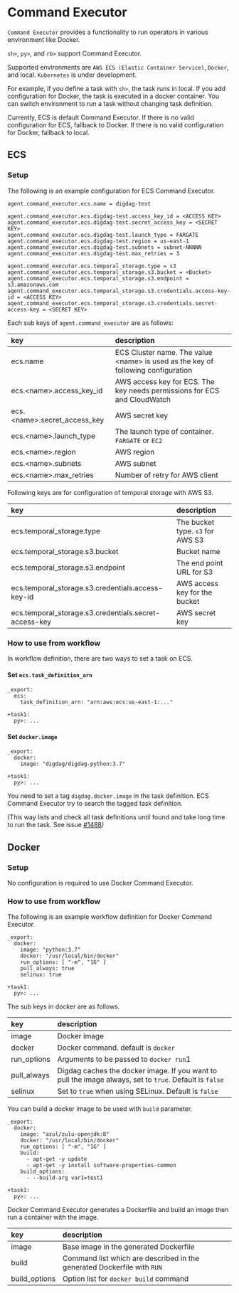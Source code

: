 # Command Executor
`Command Executor` provides a functionality to run operators in various environment like Docker.

`sh>`, `py>`, and `rb>` support Command Executor.

Supported environments are `AWS ECS (Elastic Container Service)`, `Docker`, and local.
`Kubernetes` is under development.

For example, if you define a task with `sh>`, the task runs in local. If you add configuration for Docker, the task is executed in a docker container.
You can switch environment to run a task without changing task definition.

Currently, ECS is default Command Executor.
If there is no valid configuration for ECS, fallback to Docker. 
If there is no valid configuration for Docker, fallback to local.

## ECS
### Setup
The following is an example configuration for ECS Command Executor.

```
agent.command_executor.ecs.name = digdag-test

agent.command_executor.ecs.digdag-test.access_key_id = <ACCESS KEY>
agent.command_executor.ecs.digdag-test.secret_access_key = <SECRET KEY>
agent.command_executor.ecs.digdag-test.launch_type = FARGATE
agent.command_executor.ecs.digdag-test.region = us-east-1
agent.command_executor.ecs.digdag-test.subnets = subnet-NNNNN
agent.command_executor.ecs.digdag-test.max_retries = 3

agent.command_executor.ecs.temporal_storage.type = s3
agent.command_executor.ecs.temporal_storage.s3.bucket = <Bucket>
agent.command_executor.ecs.temporal_storage.s3.endpoint = s3.amazonaws.com
agent.command_executor.ecs.temporal_storage.s3.credentials.access-key-id = <ACCESS KEY>
agent.command_executor.ecs.temporal_storage.s3.credentials.secret-access-key = <SECRET KEY>
```

Each sub keys of `agent.command_executor` are as follows:

| key                                |  description                                     |
| :--------------------------------- | :----------------------------------------------- |
| ecs.name                           | ECS Cluster name. The value &lt;name&gt; is used as the key of following configuration |
| ecs.&lt;name&gt;.access_key_id     | AWS access key for ECS. The key needs permissions for ECS and CloudWatch  |
| ecs.&lt;name&gt;.secret_access_key | AWS secret key                                   |
| ecs.&lt;name&gt;.launch_type       | The launch type of container. `FARGATE` or `EC2` |
| ecs.&lt;name&gt;.region            | AWS region                                       |
| ecs.&lt;name&gt;.subnets           | AWS subnet                                       |
| ecs.&lt;name&gt;.max_retries       | Number of retry for AWS client                   |

Following keys are for configuration of temporal storage with AWS S3.

| key                                                   | description                      |
| :---------------------------------------------------- | :------------------------------- |
| ecs.temporal_storage.type                             | The bucket type. `s3` for AWS S3 |
| ecs.temporal_storage.s3.bucket                        | Bucket name                      |
| ecs.temporal_storage.s3.endpoint                      | The end point URL for S3         |
| ecs.temporal_storage.s3.credentials.access-key-id     | AWS access key for the bucket    |
| ecs.temporal_storage.s3.credentials.secret-access-key | AWS secret key                   |

### How to use from workflow

In workflow definition, there are two ways to set a task on ECS.

#### Set `ecs.task_definition_arn`
```
_export:
  ecs:
    task_definition_arn: "arn:aws:ecs:us-east-1:..."

+task1:
  py>: ...
```

#### Set `docker.image`
```
_export:
  docker:
    image: "digdag/digdag-python:3.7"

+task1:
  py>: ...
```

You need to set a tag `digdag.docker.image` in the task definition.
ECS Command Executor try to search the tagged task definition.

(This way lists and check all task definitions until found and take long time to run the task. See issue [#1488](https://github.com/treasure-data/digdag/issues/1488))

## Docker
### Setup
No configuration is required to use Docker Command Executor.

### How to use from workflow
The following is an example workflow definition for Docker Command Executor.

```
_export:
  docker:
    image: "python:3.7"
    docker: "/usr/local/bin/docker"
    run_options: [ "-m", "1G" ]
    pull_always: true
    selinux: true

+task1:
  py>: ...

```
The sub keys in docker are as follows.

| key         | description                             |
| :---------- | :-------------------------------------- |
| image       | Docker image                            |
| docker      | Docker command. default is `docker`     |
| run_options | Arguments to be passed to `docker run`1 |
| pull_always | Digdag caches the docker image. If you want to pull the image always, set to `true`. Default is `false` |
| selinux     | Set to `true` when using SELinux. Default is `false` |

You can build a docker image to be used with `build` parameter.

```
_export:
  docker:
    image: "azul/zulu-openjdk:8"
    docker: "/usr/local/bin/docker"
    run_options: [ "-m", "1G" ]
    build:
      - apt-get -y update
      - apt-get -y install software-properties-common
    build_options:
      - --build-arg var1=test1

+task1:
  py>: ...

```

Docker Command Executor generates a Dockerfile and build an image then run a container with the image.

| key           | description                            |
| :------------ | :------------------------------------- |
| image         | Base image in the generated Dockerfile |
| build         | Command list which are described in the generated Dockerfile with `RUN` |
| build_options | Option list for `docker build` command |
